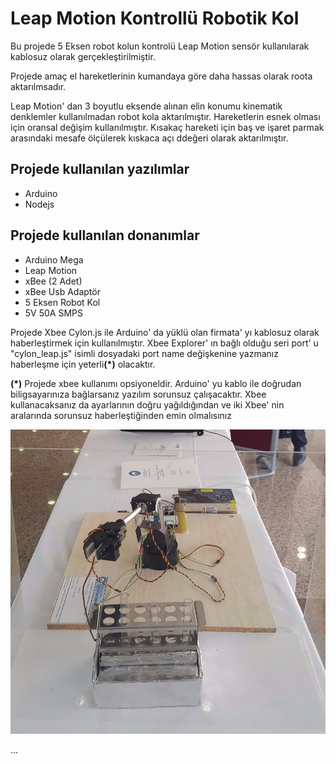 
<h1>Leap Motion Kontrollü Robotik Kol</h1>

<p>Bu projede 5 Eksen robot kolun kontrolü Leap Motion sensör kullanılarak kablosuz olarak gerçekleştirilmiştir.</p>
<p>Projede amaç el hareketlerinin kumandaya göre daha hassas olarak roota aktarılmsadır.</p>

<p>Leap Motion' dan 3 boyutlu eksende alınan elin konumu kinematik denklemler kullanılmadan robot kola aktarılmıştır. 
    Hareketlerin esnek olması için oransal değişim kullanılmıştır. Kısakaç hareketi için baş ve işaret parmak arasındaki 
    mesafe ölçülerek kıskaca açı ddeğeri olarak aktarılmıştır.
</p>

## Projede kullanılan yazılımlar
<ul>
    <li>Arduino
    </li>
    <li>Nodejs</li>
</ul>

## Projede kullanılan donanımlar
<ul>
    <li>Arduino Mega</li>
    <li>Leap Motion</li>
    <li>xBee (2 Adet)</li>
    <li>xBee Usb Adaptör</li>
    <li>5 Eksen Robot Kol</li>
    <li>5V 50A SMPS</li>
</ul>

<p>Projede Xbee Cylon.js ile Arduino' da yüklü olan firmata' yı kablosuz olarak haberleştirmek
     için kullanılmıştır. Xbee Explorer' ın bağlı olduğu seri port' u "cylon_leap.js" isimli dosyadaki 
    port name değişkenine yazmanız haberleşme için yeterli<b>(*)</b> olacaktır.
</p>

<p> <b>(*)</b> Projede xbee kullanımı opsiyoneldir. Arduino' yu kablo ile doğrudan biligsayarınıza bağlarsanız 
    yazılım sorunsuz çalışacaktır. Xbee kullanacaksanız da ayarlarının doğru yağıldığından ve iki Xbee' nin 
    aralarında sorunsuz haberleştiğinden emin olmalısınız
</p>

<img src="/images/arm.jpg" alt="">

...